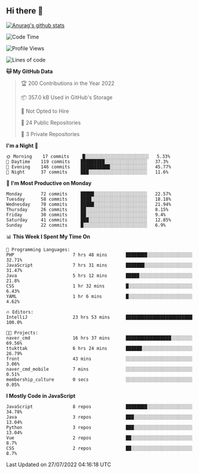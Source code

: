## Hi there 👋

[![Anurag's github stats](https://github-readme-stats.vercel.app/api?username=Songwonseok)](https://github.com/anuraghazra/github-readme-stats)



<!--START_SECTION:waka-->
![Code Time](http://img.shields.io/badge/Code%20Time-1%2C656%20hrs%2023%20mins-blue)

![Profile Views](http://img.shields.io/badge/Profile%20Views-1-blue)

![Lines of code](https://img.shields.io/badge/From%20Hello%20World%20I%27ve%20Written-3%20Million%20lines%20of%20code-blue)

**🐱 My GitHub Data** 

> 🏆 200 Contributions in the Year 2022
 > 
> 📦 357.0 kB Used in GitHub's Storage 
 > 
> 🚫 Not Opted to Hire
 > 
> 📜 24 Public Repositories 
 > 
> 🔑 3 Private Repositories  
 > 
**I'm a Night 🦉** 

```text
🌞 Morning    17 commits     █░░░░░░░░░░░░░░░░░░░░░░░░   5.33% 
🌆 Daytime    119 commits    █████████░░░░░░░░░░░░░░░░   37.3% 
🌃 Evening    146 commits    ███████████░░░░░░░░░░░░░░   45.77% 
🌙 Night      37 commits     ███░░░░░░░░░░░░░░░░░░░░░░   11.6%

```
📅 **I'm Most Productive on Monday** 

```text
Monday       72 commits     █████░░░░░░░░░░░░░░░░░░░░   22.57% 
Tuesday      58 commits     ████░░░░░░░░░░░░░░░░░░░░░   18.18% 
Wednesday    70 commits     █████░░░░░░░░░░░░░░░░░░░░   21.94% 
Thursday     26 commits     ██░░░░░░░░░░░░░░░░░░░░░░░   8.15% 
Friday       30 commits     ██░░░░░░░░░░░░░░░░░░░░░░░   9.4% 
Saturday     41 commits     ███░░░░░░░░░░░░░░░░░░░░░░   12.85% 
Sunday       22 commits     █░░░░░░░░░░░░░░░░░░░░░░░░   6.9%

```


📊 **This Week I Spent My Time On** 

```text
💬 Programming Languages: 
PHP                      7 hrs 48 mins       ████████░░░░░░░░░░░░░░░░░   32.71% 
JavaScript               7 hrs 31 mins       ███████░░░░░░░░░░░░░░░░░░   31.47% 
Java                     5 hrs 12 mins       █████░░░░░░░░░░░░░░░░░░░░   21.8% 
CSS                      1 hr 32 mins        █░░░░░░░░░░░░░░░░░░░░░░░░   6.43% 
YAML                     1 hr 6 mins         █░░░░░░░░░░░░░░░░░░░░░░░░   4.62%

🔥 Editors: 
IntelliJ                 23 hrs 53 mins      █████████████████████████   100.0%

🐱‍💻 Projects: 
naver_cmd                16 hrs 37 mins      █████████████████░░░░░░░░   69.56% 
ttukttak                 6 hrs 24 mins       ██████░░░░░░░░░░░░░░░░░░░   26.79% 
front                    43 mins             ░░░░░░░░░░░░░░░░░░░░░░░░░   3.06% 
naver_cmd_mobile         7 mins              ░░░░░░░░░░░░░░░░░░░░░░░░░   0.51% 
membership_culture       0 secs              ░░░░░░░░░░░░░░░░░░░░░░░░░   0.05%

```

**I Mostly Code in JavaScript** 

```text
JavaScript               8 repos             ████████░░░░░░░░░░░░░░░░░   34.78% 
Java                     3 repos             ███░░░░░░░░░░░░░░░░░░░░░░   13.04% 
Python                   3 repos             ███░░░░░░░░░░░░░░░░░░░░░░   13.04% 
Vue                      2 repos             ██░░░░░░░░░░░░░░░░░░░░░░░   8.7% 
CSS                      2 repos             ██░░░░░░░░░░░░░░░░░░░░░░░   8.7%

```



 Last Updated on 27/07/2022 04:16:18 UTC
<!--END_SECTION:waka-->
